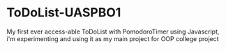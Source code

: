 # ToDoList-UASPBO1
My first ever access-able ToDoList with PomodoroTimer using Javascript, i'm experimenting and using it as my main project for OOP college project
